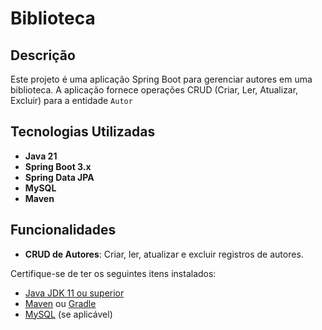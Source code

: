 # Biblioteca

## Descrição

Este projeto é uma aplicação Spring Boot para gerenciar autores em uma biblioteca. A aplicação fornece operações CRUD (Criar, Ler, Atualizar, Excluir) para a entidade `Autor` 

## Tecnologias Utilizadas

- **Java 21**
- **Spring Boot 3.x**
- **Spring Data JPA**
- **MySQL**
- **Maven** 

## Funcionalidades

- **CRUD de Autores**: Criar, ler, atualizar e excluir registros de autores.

Certifique-se de ter os seguintes itens instalados:

- [Java JDK 11 ou superior](https://www.oracle.com/java/technologies/javase-jdk11-downloads.html)
- [Maven](https://maven.apache.org/download.cgi) ou [Gradle](https://gradle.org/install/)
- [MySQL](https://dev.mysql.com/downloads/mysql/) (se aplicável)
